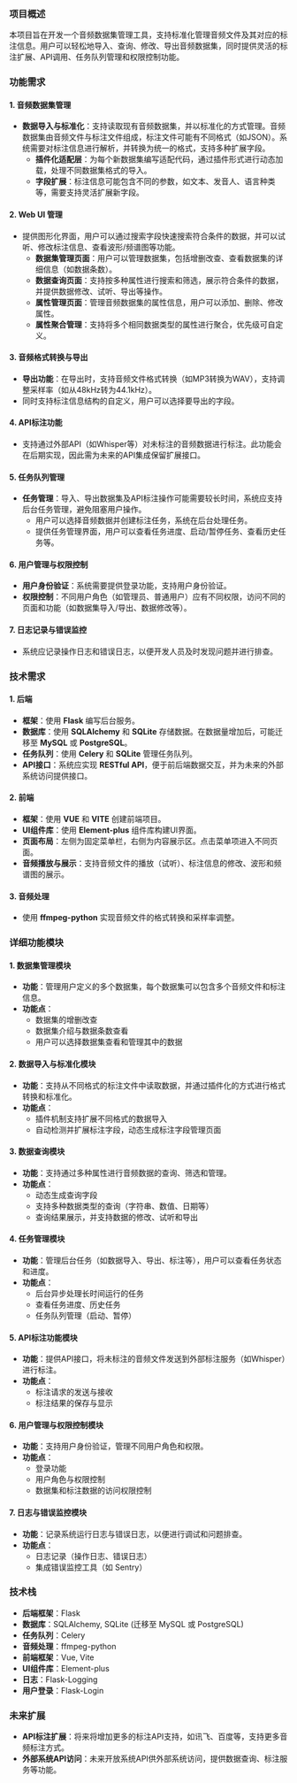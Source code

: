### 项目概述

本项目旨在开发一个音频数据集管理工具，支持标准化管理音频文件及其对应的标注信息。用户可以轻松地导入、查询、修改、导出音频数据集，同时提供灵活的标注扩展、API调用、任务队列管理和权限控制功能。

### 功能需求

#### 1. **音频数据集管理**

- **数据导入与标准化**：支持读取现有音频数据集，并以标准化的方式管理。音频数据集由音频文件与标注文件组成，标注文件可能有不同格式（如JSON）。系统需要对标注信息进行解析，并转换为统一的格式，支持多种扩展字段。
  - **插件化适配层**：为每个新数据集编写适配代码，通过插件形式进行动态加载，处理不同数据集格式的导入。
  - **字段扩展**：标注信息可能包含不同的参数，如文本、发音人、语言种类等，需要支持灵活扩展新字段。

#### 2. **Web UI 管理**

- 提供图形化界面，用户可以通过搜索字段快速搜索符合条件的数据，并可以试听、修改标注信息、查看波形/频谱图等功能。
  - **数据集管理页面**：用户可以管理数据集，包括增删改查、查看数据集的详细信息（如数据条数）。
  - **数据查询页面**：支持按多种属性进行搜索和筛选，展示符合条件的数据，并提供数据修改、试听、导出等操作。
  - **属性管理页面**：管理音频数据集的属性信息，用户可以添加、删除、修改属性。
  - **属性聚合管理**：支持将多个相同数据类型的属性进行聚合，优先级可自定义。

#### 3. **音频格式转换与导出**

- **导出功能**：在导出时，支持音频文件格式转换（如MP3转换为WAV），支持调整采样率（如从48kHz转为44.1kHz）。
- 同时支持标注信息结构的自定义，用户可以选择要导出的字段。

#### 4. **API标注功能**

- 支持通过外部API（如Whisper等）对未标注的音频数据进行标注。此功能会在后期实现，因此需为未来的API集成保留扩展接口。

#### 5. **任务队列管理**

- **任务管理**：导入、导出数据集及API标注操作可能需要较长时间，系统应支持后台任务管理，避免阻塞用户操作。
  - 用户可以选择音频数据并创建标注任务，系统在后台处理任务。
  - 提供任务管理界面，用户可以查看任务进度、启动/暂停任务、查看历史任务等。

#### 6. **用户管理与权限控制**

- **用户身份验证**：系统需要提供登录功能，支持用户身份验证。
- **权限控制**：不同用户角色（如管理员、普通用户）应有不同权限，访问不同的页面和功能（如数据集导入/导出、数据修改等）。

#### 7. **日志记录与错误监控**

- 系统应记录操作日志和错误日志，以便开发人员及时发现问题并进行排查。

### 技术需求

#### 1. **后端**

- **框架**：使用 **Flask** 编写后台服务。
- **数据库**：使用 **SQLAlchemy** 和 **SQLite** 存储数据。在数据量增加后，可能迁移至 **MySQL** 或 **PostgreSQL**。
- **任务队列**：使用 **Celery** 和 **SQLite** 管理任务队列。
- **API接口**：系统应实现 **RESTful API**，便于前后端数据交互，并为未来的外部系统访问提供接口。

#### 2. **前端**

- **框架**：使用 **VUE** 和 **VITE** 创建前端项目。
- **UI组件库**：使用 **Element-plus** 组件库构建UI界面。
- **页面布局**：左侧为固定菜单栏，右侧为内容展示区。点击菜单项进入不同页面。
- **音频播放与展示**：支持音频文件的播放（试听）、标注信息的修改、波形和频谱图的展示。

#### 3. **音频处理**

- 使用 **ffmpeg-python** 实现音频文件的格式转换和采样率调整。

### 详细功能模块

#### 1. **数据集管理模块**

- **功能**：管理用户定义的多个数据集，每个数据集可以包含多个音频文件和标注信息。
- **功能点**：
  - 数据集的增删改查
  - 数据集介绍与数据条数查看
  - 用户可以选择数据集查看和管理其中的数据

#### 2. **数据导入与标准化模块**

- **功能**：支持从不同格式的标注文件中读取数据，并通过插件化的方式进行格式转换和标准化。
- **功能点**：
  - 插件机制支持扩展不同格式的数据导入
  - 自动检测并扩展标注字段，动态生成标注字段管理页面

#### 3. **数据查询模块**

- **功能**：支持通过多种属性进行音频数据的查询、筛选和管理。
- **功能点**：
  - 动态生成查询字段
  - 支持多种数据类型的查询（字符串、数值、日期等）
  - 查询结果展示，并支持数据的修改、试听和导出

#### 4. **任务管理模块**

- **功能**：管理后台任务（如数据导入、导出、标注等），用户可以查看任务状态和进度。
- **功能点**：
  - 后台异步处理长时间运行的任务
  - 查看任务进度、历史任务
  - 任务队列管理（启动、暂停）

#### 5. **API标注功能模块**

- **功能**：提供API接口，将未标注的音频文件发送到外部标注服务（如Whisper）进行标注。
- **功能点**：
  - 标注请求的发送与接收
  - 标注结果的保存与显示

#### 6. **用户管理与权限控制模块**

- **功能**：支持用户身份验证，管理不同用户角色和权限。
- **功能点**：
  - 登录功能
  - 用户角色与权限控制
  - 数据集和标注数据的访问权限控制

#### 7. **日志与错误监控模块**

- **功能**：记录系统运行日志与错误日志，以便进行调试和问题排查。
- **功能点**：
  - 日志记录（操作日志、错误日志）
  - 集成错误监控工具（如 Sentry）

### 技术栈

- **后端框架**：Flask
- **数据库**：SQLAlchemy, SQLite (迁移至 MySQL 或 PostgreSQL)
- **任务队列**：Celery
- **音频处理**：ffmpeg-python
- **前端框架**：Vue, Vite
- **UI组件库**：Element-plus
- **日志**：Flask-Logging
- **用户登录**：Flask-Login

### 未来扩展

- **API标注扩展**：将来将增加更多的标注API支持，如讯飞、百度等，支持更多音频标注方式。
- **外部系统API访问**：未来开放系统API供外部系统访问，提供数据查询、标注服务等功能。

#### 

